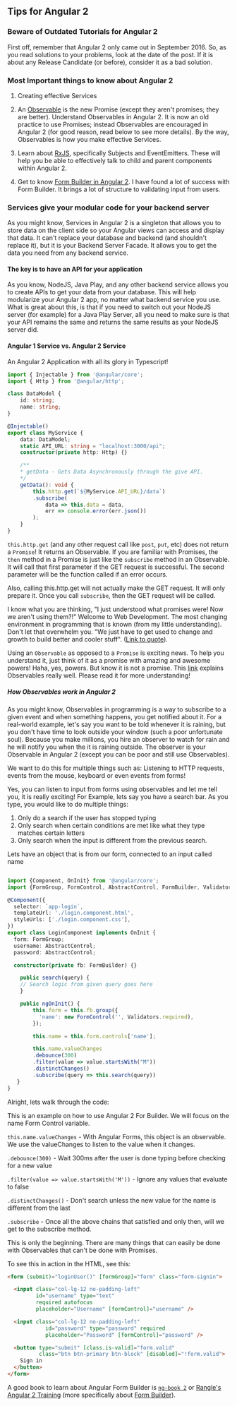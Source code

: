 ## <a name="tips"></a> Tips for Angular 2

### Beware of Outdated Tutorials for Angular 2
First off, remember that Angular 2 only came out in September 2016.
So, as you read solutions to your problems, look at the date of the
post. If it is about any Release Candidate (or before), consider it as
a bad solution.

### Most Important things to know about Angular 2
1. Creating effective Services

2. An [Observable](https://angular-2-training-book.rangle.io/handout/observables/using_observables.html) is the new
Promise (except they aren't promises; they are better). Understand Observables in Angular 2.
It is now an old practice to use Promises; instead Observables are
encouraged in Angular 2 (for good reason, read below to see more details).
By the way, Observables is how you make effective Services.

3. Learn about [RxJS](https://github.com/Reactive-Extensions/RxJS), specifically Subjects and EventEmitters.
These will help you be able to effectively talk to child and
parent components within Angular 2.

4. Get to know [Form Builder in Angular 2](https://angular.io/docs/ts/latest/api/forms/index/FormBuilder-class.html).
I have found a lot of success with Form Builder. It brings a lot of structure to validating input from users.

### Services give your modular code for your backend server
As you might know, Services in Angular 2 is a singleton that
allows you to store data on the client side so your Angular views
can access and display that data. It can't replace your database
and backend (and shouldn't replace it), but it is
your Backend Server Facade. It allows you to get the data you need
from any backend service.

#### The key is to have an API for your application
As you know, NodeJS, Java Play, and any other backend service allows
you to create APIs to get your data from your database. This will help
modularize your Angular 2 app, no matter what backend service you use.
What is great about this, is that if you need to switch out your NodeJS
server (for example) for a Java Play Server, all you need to make sure
is that your API remains the same and returns the same results as your
NodeJS server did.

#### Angular 1 Service vs. Angular 2 Service
An Angular 2 Application with all its glory in Typescript!

```typescript
import { Injectable } from '@angular/core';
import { Http } from '@angular/http';

class DataModel {
    id: string;
    name: string;
}

@Injectable()
export class MyService {
    data: DataModel;
    static API_URL: string = "localhost:3000/api";
    constructor(private http: Http) {}

    /**
    * getData - Gets Data Asynchronously through the give API.
    */
    getData(): void {
        this.http.get(`${MyService.API_URL}/data`)
        .subscribe(
            data => this.data = data,
            err => console.error(err.json())
        );
    }
}
```

`this.http.get` (and any other request call like `post`, `put`, etc) does not
return a `Promise`! It returns an Observable. If you are familiar with Promises, the `then` method in a Promise
is just like the  `subscribe` method in an Observable. It will call that first parameter if the GET request is successful.
The second parameter will be the function called if an error occurs.

Also, calling this.http.get will not actually make the GET request. It will only prepare it. Once you call `subscribe`,
then the GET request will be called.

I know what you are thinking, "I just understood what promises were! Now we aren't using them?!" Welcome to Web
Development. The most changing environment in programming that is known (from my little understanding).
Don't let that overwhelm you. "We just have to get used to change and growth to build better and
cooler stuff". ([Link to quote](https://scotch.io/tutorials/angular-2-http-requests-with-observables)).

Using an `Observable` as opposed to a `Promise` is exciting news. To help you understand
it, just think of it as a promise with amazing and awesome powers!
Haha, yes, powers. But know it is not a promise. This [link](https://scotch.io/tutorials/angular-2-http-requests-with-observables)
explains Observables really well. Please read it for more understanding!

##### How Observables work in Angular 2
As you might know, Observables in programming is a way to subscribe to a
given event and when something happens, you get notified about it.
For a real-world example, let's say you want to be told
whenever it is raining, but you don't have time to look outside your
window (such a poor unfortunate soul). Because you make millions, you
hire an observer to watch for rain and he will notify you when the it
is raining outside. The observer is your Observable in Angular 2 (except
you can be poor and still use Observables).

We want to do this for multiple things such as:
Listening to HTTP requests, events from the mouse, keyboard or even events from forms!

Yes, you can listen to input from forms using observables and let me
tell you, it is really exciting! For Example, lets say you have a search bar.
As you type, you would like to do multiple things:
1. Only do a search if the user has stopped typing
2. Only search when certain conditions are met like what they type matches certain letters
3. Only search when the input is different from the previous search.

Lets have an object that is from our form, connected to an input called
name
```typescript

import {Component, OnInit} from '@angular/core';
import {FormGroup, FormControl, AbstractControl, FormBuilder, Validators } from '@angular/forms';

@Component({
  selector: `app-login`,
  templateUrl: './login.component.html',
  styleUrls: ['./login.component.css'],
})
export class LoginComponent implements OnInit {
  form: FormGroup;
  username: AbstractControl;
  password: AbstractControl;

  constructor(private fb: FormBuilder) {}

    public search(query) {
    // Search logic from given query goes here
    }

    public ngOnInit() {
        this.form = this.fb.group({
          'name': new FormControl('', Validators.required),
        });

        this.name = this.form.controls['name'];

        this.name.valueChanges
        .debounce(300)
        .filter(value => value.startsWith("M"))
        .distinctChanges()
        .subscribe(query => this.search(query))
   }
}
```
Alright, lets walk through the code:

This is an example on how to use Angular 2 For Builder. We will focus on the name Form Control variable.

`this.name.valueChanges` - With Angular Forms, this object is
an observable. We use the valueChanges to listen to the value when it changes.

`.debounce(300)` - Wait 300ms after the user is done typing before checking
for a new value

`.filter(value => value.startsWith('M'))` - Ignore any values that evaluate to false

`.distinctChanges()` - Don't search unless the new value for the name
is different from the last

`.subscribe` - Once all the above chains that satisfied and only then, will we get to the
subscribe method.

This is only the beginning. There are many things that can easily be
done with Observables that can't be done with Promises.

To see this in action in the HTML, see this:

```html
<form (submit)="loginUser()" [formGroup]="form" class="form-signin">

  <input class="col-lg-12 no-padding-left"
         id="username" type="text"
         required autofocus
         placeholder="Username" [formControl]="username" />

  <input class="col-lg-12 no-padding-left"
            id="password" type="password" required
            placeholder="Password" [formControl]="password" />

  <button type="submit" [class.is-valid]="form.valid"
          class="btn btn-primary btn-block" [disabled]="!form.valid">
    Sign in
  </button>
</form>
```

A good book to learn about Angular Form Builder is [`ng-book 2`](https://www.ng-book.com/2/)
or [Rangle's Angular 2 Training](https://angular-2-training-book.rangle.io/) (more specifically
about [Form Builder](https://angular-2-training-book.rangle.io/handout/forms/)).
